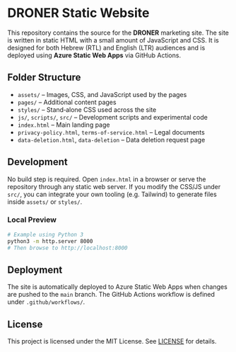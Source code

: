 # DRONER Static Website

This repository contains the source for the **DRONER** marketing site. The site is written in static HTML with a small amount of JavaScript and CSS. It is designed for both Hebrew (RTL) and English (LTR) audiences and is deployed using **Azure Static Web Apps** via GitHub Actions.

## Folder Structure

- `assets/` – Images, CSS, and JavaScript used by the pages
- `pages/` – Additional content pages
- `styles/` – Stand‑alone CSS used across the site
- `js/`, `scripts/`, `src/` – Development scripts and experimental code
- `index.html` – Main landing page
- `privacy-policy.html`, `terms-of-service.html` – Legal documents
- `data-deletion.html`, `data-deletion` – Data deletion request page

## Development

No build step is required. Open `index.html` in a browser or serve the repository through any static web server. If you modify the CSS/JS under `src/`, you can integrate your own tooling (e.g. Tailwind) to generate files inside `assets/` or `styles/`.

### Local Preview

```bash
# Example using Python 3
python3 -m http.server 8000
# Then browse to http://localhost:8000
```

## Deployment

The site is automatically deployed to Azure Static Web Apps when changes are pushed to the `main` branch. The GitHub Actions workflow is defined under `.github/workflows/`.

## License

This project is licensed under the MIT License. See [LICENSE](LICENSE) for details.

